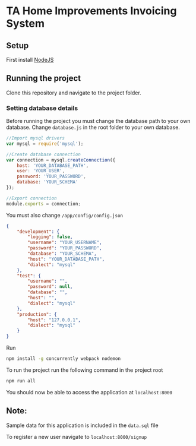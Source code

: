 # TA Home Improvements Invoicing System

## Setup
First install [NodeJS](https://nodejs.org/en/)

## Running the project
Clone this repository and navigate to the project folder.

### Setting database details

Before running the project you must change the database path to your own database.
Change `database.js` in the root folder to your own database.

```javascript
//Import mysql drivers
var mysql = require('mysql');

//Create database connection
var connection = mysql.createConnection({
    host: 'YOUR_DATABASE_PATH',
    user: 'YOUR_USER',
    password: 'YOUR_PASSWORD',
    database: 'YOUR_SCHEMA'
});

//Export connection
module.exports = connection;
```

You must also change `/app/config/config.json`

```json
{ 
    "development": { 
        "logging": false,
        "username": "YOUR_USERNAME", 
        "password": "YOUR_PASSWORD", 
        "database": "YOUR_SCHEMA", 
        "host": "YOUR_DATABASE_PATH", 
        "dialect": "mysql" 
    }, 
    "test": { 
        "username": "", 
        "password": null, 
        "database": "", 
        "host": "", 
        "dialect": "mysql"
    }, 
    "production": {
        "host": "127.0.0.1", 
        "dialect": "mysql" 
    } 
}
```

Run 
```bash
npm install -g concurrently webpack nodemon
```
To run the project run the following command in the project root

```bash
npm run all
```

You should now be able to access the application at `localhost:8000`

## Note:
Sample data for this application is included in the `data.sql` file

To register a new user navigate to `localhost:8000/signup`

